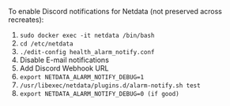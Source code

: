 To enable Discord notifications for Netdata (not preserved across recreates):

1. `sudo docker exec -it netdata /bin/bash`
2. `cd /etc/netdata`
3. `./edit-config health_alarm_notify.conf`
4. Disable E-mail notifications
5. Add Discord Webhook URL
6. `export NETDATA_ALARM_NOTIFY_DEBUG=1`
7. `/usr/libexec/netdata/plugins.d/alarm-notify.sh test`
8. `export NETDATA_ALARM_NOTIFY_DEBUG=0 (if good)`